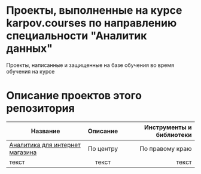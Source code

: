 # Проекты, выполненные на курсе karpov.courses по направлению специальности "Аналитик данных"
Проекты, написанные и защищенные на базе обучения во время обучения на курсе
# Описание проектов этого репозитория
| Название | Описание | Инструменты и библиотеки |
|----------------|:---------:|----------------:|
| [Аналитика для интернет магазина](https://github.com/lllllllleo495/analytics-projects/tree/main/%D0%90%D0%BD%D0%B0%D0%BB%D0%B8%D1%82%D0%B8%D0%BA%D0%B0%20%D0%B4%D0%BB%D1%8F%20%D0%B8%D0%BD%D1%82%D0%B5%D1%80%D0%BD%D0%B5%D1%82%20%D0%BC%D0%B0%D0%B3%D0%B0%D0%B7%D0%B8%D0%BD%D0%B0) | По центру | По правому краю |
| текст | текст | текст |
